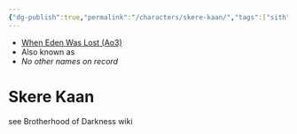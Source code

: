 ```yaml
---
{"dg-publish":true,"permalink":"/characters/skere-kaan/","tags":["sith","forcesensitive","unfinished"],"noteIcon":"saber1"}
---
```


- [When Eden Was Lost (Ao3)](https://archiveofourown.org/works/19334440/chapters/45992584)
- Also known as 
- *No other names on record*
# Skere Kaan

see Brotherhood of Darkness wiki 







